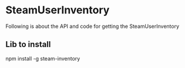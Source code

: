 # SteamUserInventory
Following is about the API and code for getting the SteamUserInventory

## Lib to install
npm install -g steam-inventory
